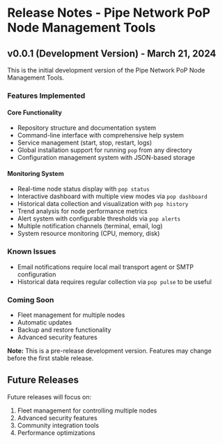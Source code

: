 # Release Notes - Pipe Network PoP Node Management Tools

## v0.0.1 (Development Version) - March 21, 2024

This is the initial development version of the Pipe Network PoP Node Management Tools.

### Features Implemented

#### Core Functionality
- Repository structure and documentation system
- Command-line interface with comprehensive help system
- Service management (start, stop, restart, logs)
- Global installation support for running `pop` from any directory
- Configuration management system with JSON-based storage

#### Monitoring System
- Real-time node status display with `pop status`
- Interactive dashboard with multiple view modes via `pop dashboard`
- Historical data collection and visualization with `pop history`
- Trend analysis for node performance metrics
- Alert system with configurable thresholds via `pop alerts`
- Multiple notification channels (terminal, email, log)
- System resource monitoring (CPU, memory, disk)

### Known Issues
- Email notifications require local mail transport agent or SMTP configuration
- Historical data requires regular collection via `pop pulse` to be useful

### Coming Soon
- Fleet management for multiple nodes
- Automatic updates
- Backup and restore functionality
- Advanced security features

**Note:** This is a pre-release development version. Features may change before the first stable release.

## Future Releases

Future releases will focus on:
1. Fleet management for controlling multiple nodes
2. Advanced security features
3. Community integration tools
4. Performance optimizations 